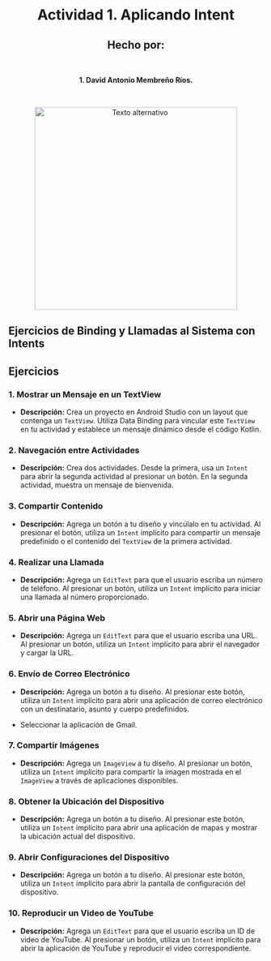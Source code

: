 <div align="center">

# Actividad 1. Aplicando Intent

## Hecho por:

<br/>
<p> <strong> 1. David Antonio Membreño Ríos. </strong></p>
<br/>

<p align="center">
  <img src="https://th.bing.com/th/id/OIP.wp7VLwfL8Z8gsOHP1J3i8wHaEn?rs=1&pid=ImgDetMain" alt="Texto alternativo" width="400">
</p>

</div>

## Ejercicios de Binding y Llamadas al Sistema con Intents
## Ejercicios

### 1. Mostrar un Mensaje en un TextView
- **Descripción:** Crea un proyecto en Android Studio con un layout que contenga un `TextView`. Utiliza Data Binding para vincular este `TextView` en tu actividad y establece un mensaje dinámico desde el código Kotlin.

### 2. Navegación entre Actividades
- **Descripción:** Crea dos actividades. Desde la primera, usa un `Intent` para abrir la segunda actividad al presionar un botón. En la segunda actividad, muestra un mensaje de bienvenida.

### 3. Compartir Contenido
- **Descripción:** Agrega un botón a tu diseño y vincúlalo en tu actividad. Al presionar el botón, utiliza un `Intent` implícito para compartir un mensaje predefinido o el contenido del `TextView` de la primera actividad.

### 4. Realizar una Llamada
- **Descripción:** Agrega un `EditText` para que el usuario escriba un número de teléfono. Al presionar un botón, utiliza un `Intent` implícito para iniciar una llamada al número proporcionado.

### 5. Abrir una Página Web
- **Descripción:** Agrega un `EditText` para que el usuario escriba una URL. Al presionar un botón, utiliza un `Intent` implícito para abrir el navegador y cargar la URL.

### 6. Envío de Correo Electrónico
- **Descripción:** Agrega un botón a tu diseño. Al presionar este botón, utiliza un `Intent` implícito para abrir una aplicación de correo electrónico con un destinatario, asunto y cuerpo predefinidos.

- Seleccionar la aplicación de Gmail.

### 7. Compartir Imágenes
- **Descripción:** Agrega un `ImageView` a tu diseño. Al presionar un botón, utiliza un `Intent` implícito para compartir la imagen mostrada en el `ImageView` a través de aplicaciones disponibles.

### 8. Obtener la Ubicación del Dispositivo
- **Descripción:** Agrega un botón a tu diseño. Al presionar este botón, utiliza un `Intent` implícito para abrir una aplicación de mapas y mostrar la ubicación actual del dispositivo.

### 9. Abrir Configuraciones del Dispositivo
- **Descripción:** Agrega un botón a tu diseño. Al presionar este botón, utiliza un `Intent` implícito para abrir la pantalla de configuración del dispositivo.

### 10. Reproducir un Video de YouTube

- **Descripción:** Agrega un `EditText` para que el usuario escriba un ID de video de YouTube. Al presionar un botón, utiliza un `Intent` implícito para abrir la aplicación de YouTube y reproducir el video correspondiente.



